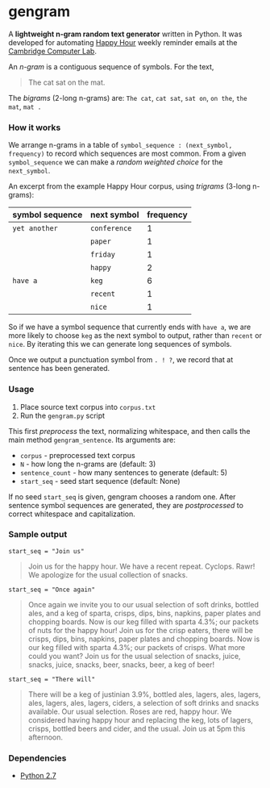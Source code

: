 # gengram

A __lightweight n-gram random text generator__ written in Python. It was developed for automating [Happy Hour](http://www.cl.cam.ac.uk/misc/localarea/catering.html#happyhour) weekly reminder emails at the [Cambridge Computer Lab](http://www.cl.cam.ac.uk/).

An _n-gram_ is a contiguous sequence of symbols. For the text,

> The cat sat on the mat.

The _bigrams_ (2-long n-grams) are:
`The cat`, `cat sat`, `sat on`, `on the`, `the mat`, `mat .`

### How it works

We arrange n-grams in a table of `symbol_sequence : (next_symbol, frequency)` to record which sequences are most common. From a given `symbol_sequence` we can make a _random weighted choice_ for the `next_symbol`.

An excerpt from the example Happy Hour corpus, using _trigrams_ (3-long n-grams):

|  symbol sequence  |  next symbol  |  frequency  |
| ------------------| ------------- | ----------- |
| `yet another`     | `conference`  | 1           |
|                   | `paper`       | 1           |
|                   | `friday`      | 1           |
|                   | `happy`       | 2           |
| `have a`          | `keg`         | 6           |
|                   | `recent`      | 1           |
|                   | `nice`        | 1           |

So if we have a symbol sequence that currently ends with `have a`, we are more likely to choose `keg` as the next symbol to output, rather than `recent` or `nice`. By iterating this we can generate long sequences of symbols.

Once we output a punctuation symbol from `. ! ?`, we record that at sentence has been generated.

### Usage

1. Place source text corpus into `corpus.txt`
2. Run the `gengram.py` script

This first _preprocess_ the text, normalizing whitespace, and then calls the main method `gengram_sentence`. Its arguments are:

  * `corpus` - preprocessed text corpus
  * `N` - how long the n-grams are (default: 3)
  * `sentence_count` - how many sentences to generate (default: 5)
  * `start_seq` - seed start sequence (default: None)

If no seed `start_seq` is given, gengram chooses a random one. After sentence symbol sequences are generated, they are _postprocessed_ to correct whitespace and capitalization.

### Sample output

`start_seq = "Join us"`
> Join us for the happy hour. We have a recent repeat. Cyclops. Rawr! We apologize for the usual collection of snacks.

`start_seq = "Once again"`
> Once again we invite you to our usual selection of soft drinks, bottled ales, and a keg of sparta, crisps, dips, bins, napkins, paper plates and chopping boards. Now is our keg filled with sparta 4.3%; our packets of nuts for the happy hour! Join us for the crisp eaters, there will be crisps, dips, bins, napkins, paper plates and chopping boards. Now is our keg filled with sparta 4.3%; our packets of crisps. What more could you want? Join us for the usual selection of snacks, juice, snacks, juice, snacks, beer, snacks, beer, a keg of beer!

`start_seq = "There will"`
> There will be a keg of justinian 3.9%, bottled ales, lagers, ales, lagers, ales, lagers, ales, lagers, ciders, a selection of soft drinks and snacks available. Our usual selection. Roses are red, happy hour. We considered having happy hour and replacing the keg, lots of lagers, crisps, bottled beers and cider, and the usual. Join us at 5pm this afternoon.

### Dependencies

  * [Python 2.7](http://www.python.org/download/releases/2.7/)